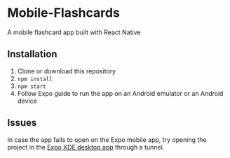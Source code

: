 # Mobile-Flashcards
A mobile flashcard app built with React Native

## Installation
1. Clone or download this repository
2. `npm install`
3. `npm start`
4. Follow Expo guide to run the app on an Android emulator or an Android device

## Issues
In case the app fails to open on the Expo mobile app, try opening the project in the [Expo XDE desktop app](https://docs.expo.io/versions/latest/introduction/installation.html) 
through a tunnel. 